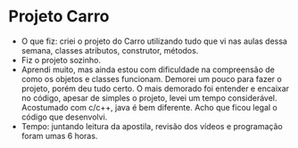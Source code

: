 # Projeto Carro

- O que fiz: criei o projeto do Carro utilizando tudo que vi nas aulas dessa semana, classes atributos, construtor, métodos.
- Fiz o projeto sozinho.
- Aprendi muito, mas ainda estou com dificuldade na compreensão de como os objetos e classes funcionam. Demorei um pouco para fazer o projeto, porém deu tudo certo. O mais demorado foi entender e encaixar no código, apesar de simples o projeto, levei um tempo considerável. Acostumado com c/c++, java é bem diferente. Acho que ficou legal o código que desenvolvi.
- Tempo: juntando leitura da apostila, revisão dos vídeos e programação foram umas 6 horas.

